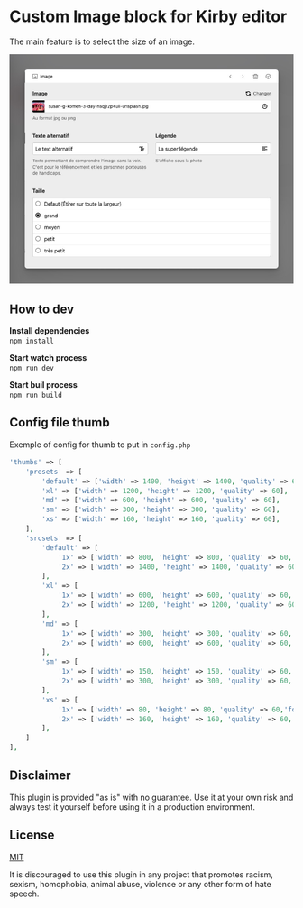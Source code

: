 # Custom Image block for Kirby editor
The main feature is to select the size of an image.

![Screenshot of admin of an image](screenshot.jpg)



## How to dev 
**Install dependencies**</br>
`npm install`

**Start watch process**</br>
`npm run dev`

**Start buil process**</br>
`npm run build`

## Config file thumb
Exemple of config for thumb to put in `config.php`
```php
'thumbs' => [
    'presets' => [
        'default' => ['width' => 1400, 'height' => 1400, 'quality' => 60],
        'xl' => ['width' => 1200, 'height' => 1200, 'quality' => 60],
        'md' => ['width' => 600, 'height' => 600, 'quality' => 60],
        'sm' => ['width' => 300, 'height' => 300, 'quality' => 60],
        'xs' => ['width' => 160, 'height' => 160, 'quality' => 60],
    ],
    'srcsets' => [
        'default' => [
            '1x' => ['width' => 800, 'height' => 800, 'quality' => 60,'format' => 'webp'],
            '2x' => ['width' => 1400, 'height' => 1400, 'quality' => 60,'format' => 'webp']
        ],
        'xl' => [
            '1x' => ['width' => 600, 'height' => 600, 'quality' => 60,'format' => 'webp'],
            '2x' => ['width' => 1200, 'height' => 1200, 'quality' => 60,'format' => 'webp']
        ],
        'md' => [
            '1x' => ['width' => 300, 'height' => 300, 'quality' => 60,'format' => 'webp'],
            '2x' => ['width' => 600, 'height' => 600, 'quality' => 60,'format' => 'webp']
        ],
        'sm' => [
            '1x' => ['width' => 150, 'height' => 150, 'quality' => 60,'format' => 'webp'],
            '2x' => ['width' => 300, 'height' => 300, 'quality' => 60,'format' => 'webp']
        ],
        'xs' => [
            '1x' => ['width' => 80, 'height' => 80, 'quality' => 60,'format' => 'webp'],
            '2x' => ['width' => 160, 'height' => 160, 'quality' => 60,'format' => 'webp']
        ],
    ]
],
```


## Disclaimer
This plugin is provided "as is" with no guarantee. Use it at your own risk and always test it yourself before using it in a production environment. 

## License
[MIT](https://opensource.org/licenses/MIT)

It is discouraged to use this plugin in any project that promotes racism, sexism, homophobia, animal abuse, violence or any other form of hate speech.
